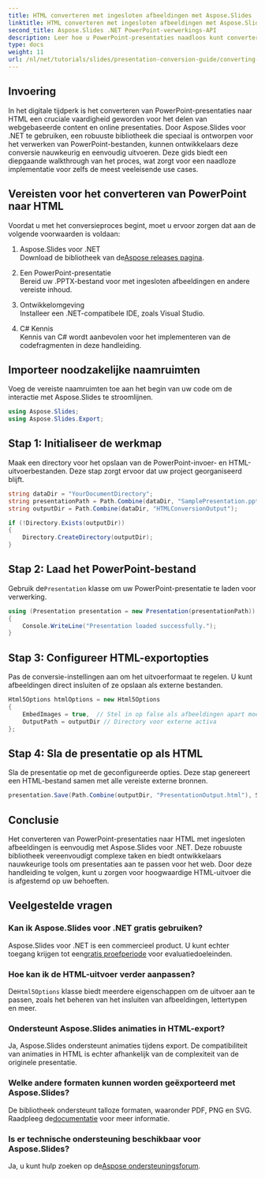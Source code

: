 ```yaml
---
title: HTML converteren met ingesloten afbeeldingen met Aspose.Slides
linktitle: HTML converteren met ingesloten afbeeldingen met Aspose.Slides
second_title: Aspose.Slides .NET PowerPoint-verwerkings-API
description: Leer hoe u PowerPoint-presentaties naadloos kunt converteren naar HTML met ingesloten afbeeldingen met Aspose.Slides voor .NET. Stapsgewijze handleiding voor naadloze conversie.
type: docs
weight: 11
url: /nl/net/tutorials/slides/presentation-conversion-guide/converting-html-with-embedded-images/
---
```

## Invoering

In het digitale tijdperk is het converteren van PowerPoint-presentaties naar HTML een cruciale vaardigheid geworden voor het delen van webgebaseerde content en online presentaties. Door Aspose.Slides voor .NET te gebruiken, een robuuste bibliotheek die speciaal is ontworpen voor het verwerken van PowerPoint-bestanden, kunnen ontwikkelaars deze conversie nauwkeurig en eenvoudig uitvoeren. Deze gids biedt een diepgaande walkthrough van het proces, wat zorgt voor een naadloze implementatie voor zelfs de meest veeleisende use cases.

## Vereisten voor het converteren van PowerPoint naar HTML

Voordat u met het conversieproces begint, moet u ervoor zorgen dat aan de volgende voorwaarden is voldaan:

1. Aspose.Slides voor .NET  
    Download de bibliotheek van de[Aspose releases pagina](https://releases.aspose.com/slides/net/).

2. Een PowerPoint-presentatie  
   Bereid uw .PPTX-bestand voor met ingesloten afbeeldingen en andere vereiste inhoud.

3. Ontwikkelomgeving  
   Installeer een .NET-compatibele IDE, zoals Visual Studio.

4. C# Kennis  
   Kennis van C# wordt aanbevolen voor het implementeren van de codefragmenten in deze handleiding.

## Importeer noodzakelijke naamruimten

Voeg de vereiste naamruimten toe aan het begin van uw code om de interactie met Aspose.Slides te stroomlijnen.

```csharp
using Aspose.Slides;
using Aspose.Slides.Export;
```

## Stap 1: Initialiseer de werkmap

Maak een directory voor het opslaan van de PowerPoint-invoer- en HTML-uitvoerbestanden. Deze stap zorgt ervoor dat uw project georganiseerd blijft.

```csharp
string dataDir = "YourDocumentDirectory";
string presentationPath = Path.Combine(dataDir, "SamplePresentation.pptx");
string outputDir = Path.Combine(dataDir, "HTMLConversionOutput");

if (!Directory.Exists(outputDir))
{
    Directory.CreateDirectory(outputDir);
}
```


## Stap 2: Laad het PowerPoint-bestand

 Gebruik de`Presentation` klasse om uw PowerPoint-presentatie te laden voor verwerking.

```csharp
using (Presentation presentation = new Presentation(presentationPath))
{
    Console.WriteLine("Presentation loaded successfully.");
}
```


## Stap 3: Configureer HTML-exportopties

Pas de conversie-instellingen aan om het uitvoerformaat te regelen. U kunt afbeeldingen direct insluiten of ze opslaan als externe bestanden.

```csharp
Html5Options htmlOptions = new Html5Options
{
    EmbedImages = true,  // Stel in op false als afbeeldingen apart moeten worden opgeslagen
    OutputPath = outputDir // Directory voor externe activa
};
```


## Stap 4: Sla de presentatie op als HTML

Sla de presentatie op met de geconfigureerde opties. Deze stap genereert een HTML-bestand samen met alle vereiste externe bronnen.

```csharp
presentation.Save(Path.Combine(outputDir, "PresentationOutput.html"), SaveFormat.Html5, htmlOptions);
```

## Conclusie

Het converteren van PowerPoint-presentaties naar HTML met ingesloten afbeeldingen is eenvoudig met Aspose.Slides voor .NET. Deze robuuste bibliotheek vereenvoudigt complexe taken en biedt ontwikkelaars nauwkeurige tools om presentaties aan te passen voor het web. Door deze handleiding te volgen, kunt u zorgen voor hoogwaardige HTML-uitvoer die is afgestemd op uw behoeften.

## Veelgestelde vragen

### Kan ik Aspose.Slides voor .NET gratis gebruiken?
 Aspose.Slides voor .NET is een commercieel product. U kunt echter toegang krijgen tot een[gratis proefperiode](https://releases.aspose.com/) voor evaluatiedoeleinden.

### Hoe kan ik de HTML-uitvoer verder aanpassen?
 De`Html5Options` klasse biedt meerdere eigenschappen om de uitvoer aan te passen, zoals het beheren van het insluiten van afbeeldingen, lettertypen en meer.

### Ondersteunt Aspose.Slides animaties in HTML-export?
Ja, Aspose.Slides ondersteunt animaties tijdens export. De compatibiliteit van animaties in HTML is echter afhankelijk van de complexiteit van de originele presentatie.

### Welke andere formaten kunnen worden geëxporteerd met Aspose.Slides?
De bibliotheek ondersteunt talloze formaten, waaronder PDF, PNG en SVG. Raadpleeg de[documentatie](https://reference.aspose.com/slides/net/) voor meer informatie.

### Is er technische ondersteuning beschikbaar voor Aspose.Slides?
 Ja, u kunt hulp zoeken op de[Aspose ondersteuningsforum](https://forum.aspose.com/c/slides/11).